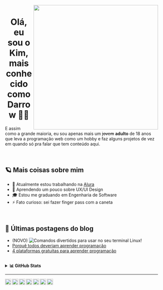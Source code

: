 <img align="right" src="https://github.com/darrow12/darrow12/blob/main/images/undraw_programming_2svr.svg" width="410"/>

<h1 align="center">Olá, eu sou o Kim, mais conhecido como Darrow 👋😎</h1>
E assim como a grande maioria, eu sou apenas mais um <strike>jovem</strike> <b>adulto</b> de 18 anos que leva a programação web como um hobby e faz alguns projetos de vez em quando só pra falar que tem conteúdo aqui.

<br />
<br />
<br />

## 🪐 Mais coisas sobre mim

- 🔭 Atualmente estou trabalhando na <a href="https://www.alura.com.br" target="_blank">Alura</a>
- 🌱 Aprendendo um pouco sobre UX/UI Design
- 🎓 Estou me graduando em Engenharia de Software
- ⚡ Fato curioso: sei fazer finger pass com a caneta

<br />

## 📕 Últimas postagens do blog
- (NOVO) ![Comandos divertidos para usar no seu terminal Linux!](https://medium.com/@darrow12/comandos-divertidos-para-usar-no-seu-terminal-linux-a6c481d9d1d7)
- <a href="https://medium.com/@darrow12/porqu%C3%AA-todos-deveriam-aprender-programa%C3%A7%C3%A3o-1880143b3c5">Porquê todos deveriam aprender programação</a>
- <a href="https://medium.com/@darrow12/4-plataformas-gratuitas-para-aprender-programa%C3%A7%C3%A3o-f49b61642a80">4 plataformas gratuitas para aprender programação</a>

<br />

<details>
  <summary><b>📊 GitHub Stats</b></summary>
  <br/>
  <a href="https://github.com/darrow12">
  <img height="180em" src="https://github-readme-streak-stats.herokuapp.com/?user=darrow12&theme=nord&hide_border=true"/>
    <img height="180em" src="https://github-readme-stats-eight-theta.vercel.app/api/top-langs/?username=darrow12&layout=compact&langs_count=8&theme=nord&hide_border=true"/>
  <img height="180em" src="https://github-readme-stats-eight-theta.vercel.app/api?username=darrow12&show_icons=true&theme=nord&include_all_commits=true&count_private=true&hide_border=true"/>
</a>
</details>

----

<a href="https://twitter.com/darrou12">
  <img align="left" alt="Darrow's Twitter" width="20px" src="https://simpleicons.now.sh/twitter/748FAC" />
</a>
<a href="https://linkedin.com/in/kimfreitas12">
  <img align="left" alt="Darrow's LinkedIn" width="20px" src="https://simpleicons.now.sh/linkedin/748FAC" />
</a>
<a href="https://dribbble.com/darrow">
  <img align="left" alt="Darrow's Dribbble" width="20px" src="https://simpleicons.now.sh/dribbble/748FAC" />
</a>
<a href="https://medium.com/@darrow12">
  <img align="left" alt="Darrow's Medium" width="20px" src="https://simpleicons.vercel.app/medium/748FAC" />
</a>
<a href="https://dev.to/darrow">
  <img align="left" alt="Darrow's Dev Community" width="20px" src="https://simpleicons.vercel.app/devdotto/748FAC" />
</a>
<a href="https://www.youtube.com/darrow1210">
  <img align="left" alt="Darrow's YouTube" width="20px" src="https://simpleicons.vercel.app/youtube/748FAC" />
</a>
<a href="https://codepen.io/darrow12">
  <img align="left" alt="Darrow's CodePen" width="20px" src="https://simpleicons.vercel.app/codepen/748FAC" />
</a>
